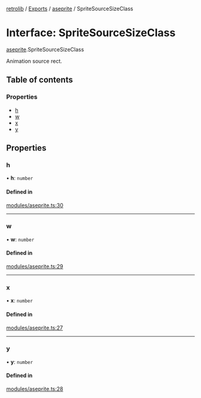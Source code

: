 [retrolib](../README.md) / [Exports](../modules.md) / [aseprite](../modules/aseprite.md) / SpriteSourceSizeClass

# Interface: SpriteSourceSizeClass

[aseprite](../modules/aseprite.md).SpriteSourceSizeClass

Animation source rect.

## Table of contents

### Properties

- [h](aseprite.SpriteSourceSizeClass.md#h)
- [w](aseprite.SpriteSourceSizeClass.md#w)
- [x](aseprite.SpriteSourceSizeClass.md#x)
- [y](aseprite.SpriteSourceSizeClass.md#y)

## Properties

### h

• **h**: `number`

#### Defined in

[modules/aseprite.ts:30](https://github.com/philbgarner/retrolib/blob/42a7774/src/modules/aseprite.ts#L30)

___

### w

• **w**: `number`

#### Defined in

[modules/aseprite.ts:29](https://github.com/philbgarner/retrolib/blob/42a7774/src/modules/aseprite.ts#L29)

___

### x

• **x**: `number`

#### Defined in

[modules/aseprite.ts:27](https://github.com/philbgarner/retrolib/blob/42a7774/src/modules/aseprite.ts#L27)

___

### y

• **y**: `number`

#### Defined in

[modules/aseprite.ts:28](https://github.com/philbgarner/retrolib/blob/42a7774/src/modules/aseprite.ts#L28)
